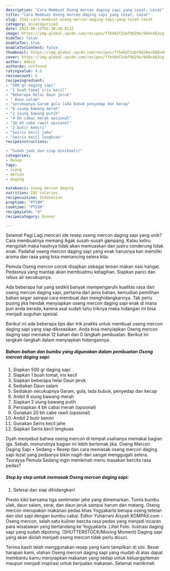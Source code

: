 ```yaml
---
description: "Cara Membuat Oseng mercon daging sapi yang Lezat, Lezat"
title: "Cara Membuat Oseng mercon daging sapi yang Lezat, Lezat"
slug: 1542-cara-membuat-oseng-mercon-daging-sapi-yang-lezat-lezat
category: Uncategorized
date: 2023-06-13T01:30:26.812Z
image: https://img-global.cpcdn.com/recipes/ffb48df2abf9d29e/680x482cq70/oseng-mercon-daging-sapi-foto-resep-utama.jpg
hideToc: false
enableToc: true
enableTocContent: false
thumbnail: https://img-global.cpcdn.com/recipes/ffb48df2abf9d29e/680x482cq70/oseng-mercon-daging-sapi-foto-resep-utama.jpg
cover: https://img-global.cpcdn.com/recipes/ffb48df2abf9d29e/680x482cq70/oseng-mercon-daging-sapi-foto-resep-utama.jpg
author: Admin
authorAv: notfound
ratingvalue: 4.6
reviewcount: 6
recipeingredient:
- "500 gr daging sapi"
- "1 buah tomat iris kecil"
- "beberapa helai Daun jeruk"
- " Daun salam"
- "secukupnya Garam gula lada bubuk penyedap dan kecap"
- "6 siung bawang merah"
- "2 siung bawang putih"
- "4 bh cabai merah opsional"
- "20 bh cabe rawit opsional"
- "2 butir kemiri"
- "Seiris kecil jahe"
- "Seiris kecil lengkuas"
recipeinstructions:

- "Sudah jadi dan siap dinikmati!"
categories:
- Resep
tags:
- oseng
- mercon
- daging

katakunci: oseng mercon daging 
nutrition: 292 calories
recipecuisine: Indonesian
preptime: "PT19M"
cooktime: "PT55M"
recipeyield: "4"
recipecategory: Dinner

---
```



Selamat Pagi Lagi mencari ide resep oseng mercon daging sapi yang unik? Cara membuatnya memang Agak susah-susah gampang. Kalau keliru mengolah maka hasilnya tidak akan memuaskan dan justru cenderung tidak enak. Padahal oseng mercon daging sapi yang enak harusnya kan memiliki aroma dan rasa yang bisa memancing selera kita.


Pemula Oseng mercon cocok disajikan sebagai teman makan nasi hangat. Pedasnya yang mantap akan membuatmu ketagihan. Siapkan panci dan rebus air secukupnya.

Ada beberapa hal yang sedikit banyak mempengaruhi kualitas rasa dari oseng mercon daging sapi, pertama dari jenis bahan, kemudian pemilihan bahan segar sampai cara membuat dan menghidangkannya. Tak perlu pusing jika hendak menyiapkan oseng mercon daging sapi enak di mana pun anda berada, karena asal sudah tahu triknya maka hidangan ini bisa menjadi suguhan spesial.


Berikut ini ada beberapa tips dan trik praktis untuk membuat oseng mercon daging sapi yang siap dikreasikan. Anda bisa menyiapkan Oseng mercon daging sapi memakai 12 bahan dan 0 langkah pembuatan. Berikut ini langkah-langkah dalam menyiapkan hidangannya.

<!--inarticleads1-->

##### Bahan-bahan dan bumbu yang digunakan dalam pembuatan Oseng mercon daging sapi:

1. Siapkan 500 gr daging sapi
1. Siapkan 1 buah tomat, iris kecil
1. Siapkan beberapa helai Daun jeruk
1. Sediakan  Daun salam
1. Sediakan secukupnya Garam, gula, lada bubuk, penyedap dan kecap
1. Ambil 6 siung bawang merah
1. Siapkan 2 siung bawang putih
1. Persiapkan 4 bh cabai merah (opsional)
1. Gunakan 20 bh cabe rawit (opsional)
1. Ambil 2 butir kemiri
1. Gunakan Seiris kecil jahe
1. Siapkan Seiris kecil lengkuas


Dyah menyebut bahwa oseng mercon di tempat usahanya memakai bagian iga. Sebab, menurutnya bagian ini lebih berlemak jika. Oseng Mercon Daging Sapi • Sedang • Resep dan cara memasak oseng mercon daging sapi lezat yang pedasnya bikin nagih dan sangat menggugah selera. Tsurayya Pemula Sedang ingin menikmati menu masakan bercita rasa pedas? 

<!--inarticleads2-->

##### Step by step untuk memasak Oseng mercon daging sapi:


1. Selesai dan siap dihidangkan!

Presto kikil bersama tiga sentimeter jahe yang dimemarkan. Tumis bumbu ulek, daun salam, serai, dan daun jeruk sampai harum dan matang. Oseng mercon merupakan makanan pedas khas Yogyakarta berupa oseng tetelan dan otot sapi dengan bumbu cabai. Editor Yuharrani Aisyah KOMPAS.com - Oseng mercon, salah satu kuliner bercita rasa pedas yang menjadi incaran para wisatawan yang bertandang ke Yogyakarta. Lihat Foto. ilustrasi daging sapi yang sudah dipotong. (SHUTTERSTOCK/Moving Moment) Daging sapi yang akan diolah menjadi oseng mercon tidak perlu dicuci. 

Terima kasih telah menggunakan resep yang kami tampilkan di sini. Besar harapan kami, olahan Oseng mercon daging sapi yang mudah di atas dapat membantu kamu menyiapkan makanan yang sedap untuk keluarga/teman maupun menjadi inspirasi untuk berjualan makanan. Selamat menikmati
